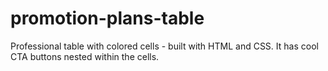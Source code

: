 # promotion-plans-table
Professional table with colored cells - built with HTML and CSS. It has cool CTA buttons nested within the cells.
